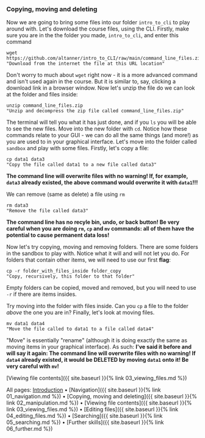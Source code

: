 ### Copying, moving and deleting

Now we are going to bring some files into our folder `intro_to_cli` to play around with. Let's download the course files, using the CLI. Firstly, make sure you are in the the folder you made, `intro_to_cli`, and enter this command

```
wget https://github.com/altanner/intro_to_CLI/raw/main/command_line_files.zip
"Download from the internet the file at this URL location"
```

Don't worry to much about `wget` right now - it is a more advanced command and isn't used again in the course. But it is similar to, say, clicking a download link in a browser window. Now let's unzip the file do we can look at the folder and files inside:

```
unzip command_line_files.zip
"Unzip and decompress the zip file called command_line_files.zip"
```

The terminal will tell you what it has just done, and if you `ls` you will be able to see the new files. Move into the new folder with `cd`. Notice how these commands relate to your GUI - we can do all the same things (and more!) as you are used to in your graphical interface. Let's move into the folder called `sandbox` and play with some files. Firstly, let's copy a file: 

```
cp data1 data3
"Copy the file called data1 to a new file called data3"
```

**The command line will overwrite files with no warning! If, for example, `data3` already existed, the above command would overwrite it with `data1`!!!**

We can remove (same as delete) a file using `rm`
```
rm data3
"Remove the file called data3"
```

**The command line has no recyle bin, undo, or back button! Be very careful when you are doing `rm`, `cp` and `mv` commands: all of them have the potential to cause permanent data loss!**

Now let's try copying, moving and removing folders. There are some folders in the sandbox to play with. Notice what it will and will not let you do. For folders that contain other items, we will need to use our first **flag**:

```
cp -r folder_with_files_inside folder_copy
"Copy, recursively, this folder to that folder"
```

Empty folders can be copied, moved and removed, but you will need to use `-r` if there are items insides. 

Try moving into the folder with files inside. Can you `cp` a file to the folder *above* the one you are in? Finally, let's look at moving files. 

```
mv data1 data4
"Move the file called to data1 to a file called data4"
```

"Move" is essentially "rename" (although it is doing exactly the same as moving items in your graphical interface). As such: **I've said it before and will say it again: The command line will overwrite files with no warning! If `data4` already existed, it would be DELETED by moving `data1` onto it! Be very careful with `mv`!**

[Viewing file contents]({{ site.baseurl }}{% link 03_viewing_files.md %})

All pages: [Introduction](https://altanner.github.io/intro_to_CLI) • [Navigation]({{ site.baseurl }}{% link 01_navigation.md %}) • [Copying, moving and deleting]({{ site.baseurl }}{% link 02_manipulation.md %}) • [Viewing file contents]({{ site.baseurl }}{% link 03_viewing_files.md %}) • [Editing files]({{ site.baseurl }}{% link 04_editing_files.md %}) • [Searching]({{ site.baseurl }}{% link 05_searching.md %}) • [Further skills]({{ site.baseurl }}{% link 06_further.md %})
